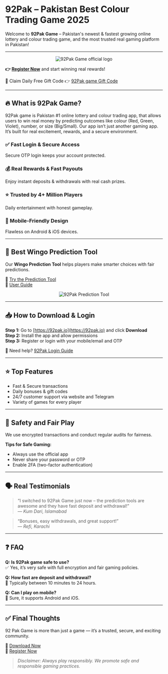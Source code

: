 # 92Pak – Pakistan Best Colour Trading Game 2025

Welcome to **92Pak Game** – Pakistan's newest & fastest growing online lottery and colour trading game, and the most trusted real gaming platform in Pakistan!

---

<p align="center">
  <img src="https://ik.imagekit.io/pp3outhdq/photo_2025-06-13_17-29-26.jpg?updatedAt=1749811414594" alt="92Pak Game official logo" style="max-width: 100%; height: auto;">
</p>

**👉 [Register Now](https://www.92pak.io)** and start winning real rewards!

🎁 Claim Daily Free Gift Code 👉 [92Pak game Gift Code](https://t.me/alyshia_92pak_bot)

---

## 🔥 What is 92Pak Game?

92Pak game is Pakistan #1 online lottery and colour trading app, that allows users to win real money by predicting outcomes like colour (Red, Green, Violet), number, or size (Big/Small).
Our app isn’t just another gaming app. It’s built for real excitement, rewards, and a secure environment.

### ✅ Fast Login & Secure Access  
Secure OTP login keeps your account protected.

### 💰 Real Rewards & Fast Payouts  
Enjoy instant deposits & withdrawals with real cash prizes.

### ⭐ Trusted by 4+ Million Players  
Daily entertainment with honest gameplay.

### 📱 Mobile-Friendly Design  
Flawless on Android & iOS devices.

---

## 🧠 Best Wingo Prediction Tool

Our **Wingo Prediction Tool** helps players make smarter choices with fair predictions.

🔗 [Try the Prediction Tool](https://pkgames.online/92pak-prediction/)  
📘 [User Guide](https://92pak.io/)

<p align="center">
  <img src="https://pkgames.online/wp-content/uploads/2025/06/photo_2025-06-13_23-42-34.jpg" alt="92Pak Prediction Tool" style="max-width: 100%; height: auto;">
</p>

---

## 📥 How to Download & Login

**Step 1:** Go to [https://92pak.io](https://92pak.io) and click **Download**  
**Step 2:** Install the app and allow permissions  
**Step 3:** Register or login with your mobile/email and OTP  

🔑 Need help? [92Pak Login Guide](https://92pak.io/92-pak-login)

---

## ⭐ Top Features

- Fast & Secure transactions  
- Daily bonuses & gift codes  
- 24/7 customer support via website and Telegram  
- Variety of games for every player

---

## 🔐 Safety and Fair Play

We use encrypted transactions and conduct regular audits for fairness.

**Tips for Safe Gaming:**
- Always use the official app  
- Never share your password or OTP  
- Enable 2FA (two-factor authentication)

---

## 🗣️ Real Testimonials

> “I switched to 92Pak Game just now – the prediction tools are awesome and they have fast deposit and withdrawal!”  
> — *Kum Dari, Islamabad*

> “Bonuses, easy withdrawals, and great support!”  
> — *Refi, Karachi*

---

## ❓ FAQ

**Q: Is 92Pak game safe to use?**  
✅ Yes, it’s very safe with full encryption and fair gaming policies.

**Q: How fast are deposit and withdrawal?**  
💸 Typically between 10 minutes to 24 hours.

**Q: Can I play on mobile?**  
📱 Sure, it supports Android and iOS.

---

## ✅ Final Thoughts

92 Pak Game is more than just a game — it’s a trusted, secure, and exciting community.

🎯 [Download Now](https://92pak.io)  
📝 [Register Now](https://92pak.io/register)

> *Disclaimer: Always play responsibly. We promote safe and responsible gaming practices.*
